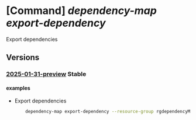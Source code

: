 # [Command] _dependency-map export-dependency_

Export dependencies

## Versions

### [2025-01-31-preview](/Resources/mgmt-plane/L3N1YnNjcmlwdGlvbnMve30vcmVzb3VyY2Vncm91cHMve30vcHJvdmlkZXJzL21pY3Jvc29mdC5kZXBlbmRlbmN5bWFwL21hcHMve30vZXhwb3J0ZGVwZW5kZW5jaWVz/2025-01-31-preview.xml) **Stable**

<!-- mgmt-plane /subscriptions/{}/resourcegroups/{}/providers/microsoft.dependencymap/maps/{}/exportdependencies 2025-01-31-preview -->

#### examples

- Export dependencies
    ```bash
        dependency-map export-dependency --resource-group rgdependencyMap --map-name mapsTest1 --focused-machine-id qzjpilzxpurauwfwwanpiiafvz
    ```
